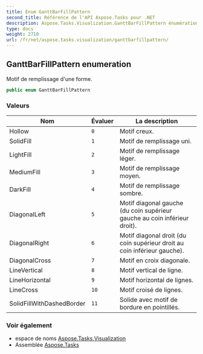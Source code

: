 ```yaml
---
title: Enum GanttBarFillPattern
second_title: Référence de l'API Aspose.Tasks pour .NET
description: Aspose.Tasks.Visualization.GanttBarFillPattern énumération. Motif de remplissage dune forme.
type: docs
weight: 2710
url: /fr/net/aspose.tasks.visualization/ganttbarfillpattern/
---
```

## GanttBarFillPattern enumeration

Motif de remplissage d'une forme.

```csharp
public enum GanttBarFillPattern
```

### Valeurs

| Nom | Évaluer | La description |
| --- | --- | --- |
| Hollow | `0` | Motif creux. |
| SolidFill | `1` | Motif de remplissage uni. |
| LightFill | `2` | Motif de remplissage léger. |
| MediumFill | `3` | Motif de remplissage moyen. |
| DarkFill | `4` | Motif de remplissage sombre. |
| DiagonalLeft | `5` | Motif diagonal gauche (du coin supérieur gauche au coin inférieur droit). |
| DiagonalRight | `6` | Motif diagonal droit (du coin supérieur droit au coin inférieur gauche). |
| DiagonalCross | `7` | Motif en croix diagonale. |
| LineVertical | `8` | Motif vertical de ligne. |
| LineHorizontal | `9` | Motif horizontal de lignes. |
| LineCross | `10` | Motif croisé de lignes. |
| SolidFillWithDashedBorder | `11` | Solide avec motif de bordure en pointillés. |

### Voir également

* espace de noms [Aspose.Tasks.Visualization](../../aspose.tasks.visualization/)
* Assemblée [Aspose.Tasks](../../)


